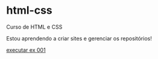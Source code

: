 # html-css
 Curso de HTML e CSS

 Estou aprendendo a criar sites e gerenciar os repositórios!

<a href="https://vitor-devs.github.io/html-css/exercicios/ex001/index.html"> executar ex 001 </a>